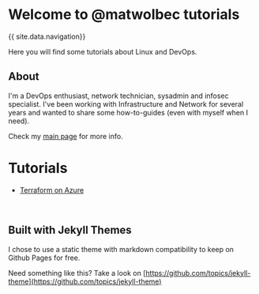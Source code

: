 # Welcome to @matwolbec tutorials
<html>
{{ site.data.navigation}}
</html>

Here you will find some tutorials about Linux and DevOps.

## About

I'm a DevOps enthusiast, network technician, sysadmin and infosec specialist. I've been working with Infrastructure and Network for several years and wanted to share some how-to-guides (even with myself when I need). 

Check my [main page](https://matwolbec.github.io) for more info.

# Tutorials
- [Terraform on Azure](terraform/terraform-azure.md)

<br>

## Built with Jekyll Themes

I chose to use a static theme with markdown compatibility to keep on Github Pages for free.

Need something like this? Take a look on [https://github.com/topics/jekyll-theme](https://github.com/topics/jekyll-theme)

